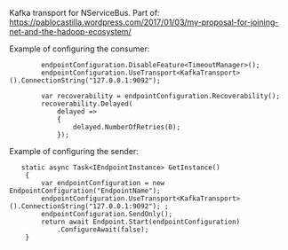 Kafka transport for NServiceBus. Part of:
https://pablocastilla.wordpress.com/2017/01/03/my-proposal-for-joining-net-and-the-hadoop-ecosystem/

Example of configuring the consumer:

            endpointConfiguration.DisableFeature<TimeoutManager>();
            endpointConfiguration.UseTransport<KafkaTransport>().ConnectionString("127.0.0.1:9092");
 
            var recoverability = endpointConfiguration.Recoverability();
            recoverability.Delayed(
                delayed =>
                {
                    delayed.NumberOfRetries(0);
                });
                
                
Example of configuring the sender:

       static async Task<IEndpointInstance> GetInstance()
        {
            var endpointConfiguration = new EndpointConfiguration("EndpointName");
            endpointConfiguration.UseTransport<KafkaTransport>().ConnectionString("127.0.0.1:9092"); ;
            endpointConfiguration.SendOnly();
            return await Endpoint.Start(endpointConfiguration)
                .ConfigureAwait(false);
        }
